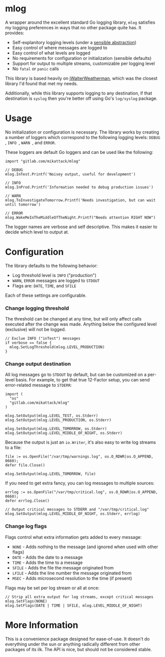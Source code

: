 # mlog

A wrapper around the excellent standard Go logging library, `mlog` satisfies my logging preferences in ways that no other package quite has.  It provides:

- Self-explanitory logging levels (under a [sensible abstraction](http://labs.ig.com/logging-level-wrong-abstraction))
- Easy control of where messages are logged to
- Easy control of what levels are logged
- No requirements for configuration or initialization (sensible defaults)
- Support for output to multiple streams, customizable per logging level
- No `fatal` or `panic` calls

This library is based heavily on [jWalterWeatherman](https://github.com/spf13/jWalterWeatherman),
which was the closest library I'd found that met my needs.

Additionally, while this library supports logging to any destination, if that destination is `syslog` then you're better off using Go's `log/syslog` package.


# Usage

No initialization or configuration is necessary.  The library works by creating a number of loggers which correspond to the following logging levels: `DEBUG `, `INFO `, `WARN `, and `ERROR`.

These loggers are default Go loggers and can be used like the following:

```
import "gitlab.com/mikattack/mlog"

// DEBUG
mlog.InTest.Printf('Noisey output, useful for development')

// INFO
mlog.InProd.Printf('Information needed to debug production issues')

// WARN
mlog.ToInvestigateTomorrow.Printf('Needs investigation, but can wait until tomorrow')

// ERROR
mlog.WakeMeInTheMiddleOfTheNight.Printf("Needs attention RIGHT NOW")
```

The logger names are verbose and self descriptive. This makes it easier to decide which level to output at.


# Configuration

The library defaults to the following behavior:

- Log threshold level is `INFO` ("production")
- `WARN`, `ERROR` messages are logged to `STDOUT`
- Flags are: `DATE`, `TIME`, and `SFILE`

Each of these settings are configurable.

### Change logging threshold

The threshold can be changed at any time, but will only affect calls executed after the change was made. Anything below the configured level (exclusive) will not be logged.

```
// Exclue INFO ("inTest") messages
if verbose == false {
  mlog.SetLogThreshold(mlog.LEVEL_PRODUCTION)
}
```

### Change output destination

All log messages go to `STDOUT` by default, but can be customized on a per-level basis.  For example, to get that true 12-Factor setup, you can send error-related message to `STDERR`:

```
import (
  "os"
  "gitlab.com/mikattack/mlog"
)

mlog.SetOutput(mlog.LEVEL_TEST, os.Stderr)
mlog.SetOutput(mlog.LEVEL_PRODUCTION, os.Stderr)

mlog.SetOutput(mlog.LEVEL_TOMORROW, os.Stderr)
mlog.SetOutput(mlog.LEVEL_MIDDLE_OF_NIGHT, os.Stderr)
```

Because the output is just an `io.Writer`, it's also easy to write log streams to a file:

```
file := os.OpenFile("/var/tmp/warnings.log", os.O_RDWR|os.O_APPEND, 0660);
defer file.Close()

mlog.SetOutput(mlog.LEVEL_TOMORROW, file)
```

If you need to get extra fancy, you can log messages to multiple sources:

```
errlog := os.OpenFile("/var/tmp/critical.log", os.O_RDWR|os.O_APPEND, 0660);
defer errlog.Close()

// Output critical messages to STDERR and "/var/tmp/critical.log"
mlog.SetOutput(mlog.LEVEL_MIDDLE_OF_NIGHT, os.Stderr, errlog)
```

### Change log flags

Flags control what extra information gets added to every message:

- `NONE` - Adds nothing to the message (and ignored when used with other flags)
- `DATE` - Adds the date to a message
- `TIME` - Adds the time to a message
- `SFILE` - Adds the file the message originated from
- `LFILE` - Adds the line number the message originated from
- `MSEC` - Adds microsecond resolution to the time (if present)

Flags may be set per log stream or all at once:

```
// Strip all extra output for log streams, except critical messages
mlog.SetFlags(NONE)
mlog.SetFlags(DATE | TIME | SFILE, mlog.LEVEL_MIDDLE_OF_NIGHT)
```


# More Information

This is a convenience package designed for ease-of-use.  It doesn't do everything under the sun or anything radically different from other packages of its ilk.  The API is nice, but should not be considered stable.
